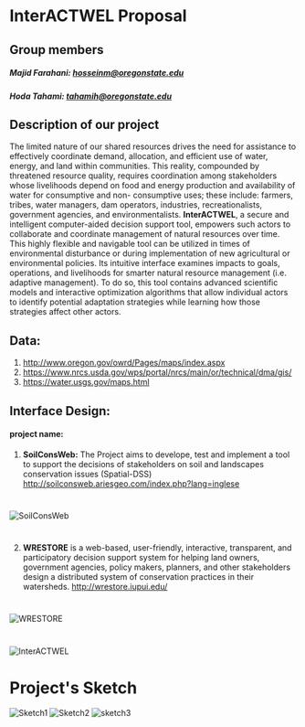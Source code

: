 
# InterACTWEL Proposal



## Group members
##### Majid Farahani: hosseinm@oregonstate.edu
##### Hoda Tahami: tahamih@oregonstate.edu


## Description of our project
The limited nature of our shared resources drives the need for assistance to effectively coordinate demand,
 allocation, and efficient use of water, energy, and land within communities. This reality, compounded by threatened
 resource quality, requires coordination among stakeholders whose livelihoods depend on food and energy production and
 availability of water for consumptive and non- consumptive uses; these include: farmers, tribes, water managers, dam
 operators, industries, recreationalists, government agencies, and environmentalists. **InterACTWEL**, a secure and
  intelligent computer-aided decision support tool, empowers such actors to collaborate and coordinate management of natural
   resources over time. This highly flexible and navigable tool can be utilized in times of environmental disturbance or
    during implementation of new agricultural or environmental policies. Its intuitive interface examines impacts to goals,
    operations, and livelihoods for smarter natural resource management (i.e. adaptive management). To do so, this tool
     contains advanced scientific models and interactive optimization algorithms that allow individual actors to identify
      potential adaptation strategies while learning how those strategies affect other actors.


## Data:

1. http://www.oregon.gov/owrd/Pages/maps/index.aspx
2. https://www.nrcs.usda.gov/wps/portal/nrcs/main/or/technical/dma/gis/
3. https://water.usgs.gov/maps.html

## Interface Design:
#### project name:
1. **SoilConsWeb:**
The Project aims to develope, test and implement a tool to support the decisions of stakeholders on soil
 and landscapes conservation issues (Spatial-DSS)
http://soilconsweb.ariesgeo.com/index.php?lang=inglese
#
![SoilConsWeb](img/prop2.jpeg)
#
2. **WRESTORE** is a web-based, user-friendly, interactive, transparent, and participatory decision
 support system for helping land owners, government agencies, policy makers, planners, and other stakeholders
  design a distributed system of conservation practices in their watersheds.
http://wrestore.iupui.edu/
#
![WRESTORE](img/prop1.jpeg)
#














![InterACTWEL](img/pic1.jpg)

# Project's Sketch
![Sketch1](img/sketch1.jpg)
![Sketch2](img/sketch2.jpg)
![sketch3](img/sketch3.jpg)